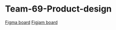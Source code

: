 # Team-69-Product-design


[Figma board](https://www.figma.com/file/ucpk5nq44myTI3h1Y1lUWY/Project-Favicon)
[Figjam board](https://www.figma.com/file/Q3BdDpHxXjd9oal105nS18/UX-process)
